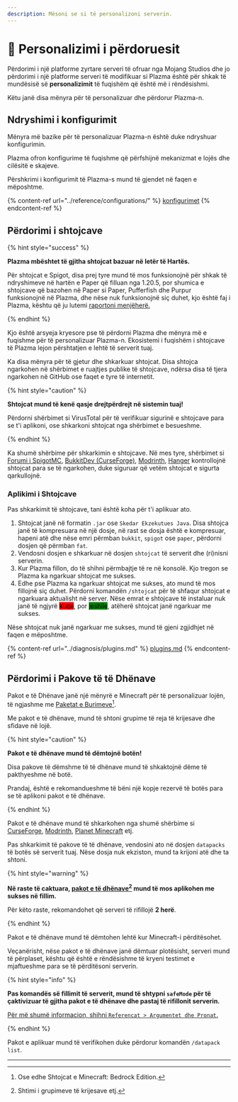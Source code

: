 ```yaml
---
description: Mësoni se si të personalizoni serverin.
---
```


# 🎨 Personalizimi i përdoruesit

Përdorimi i një platforme zyrtare serveri të ofruar nga Mojang Studios dhe jo përdorimi i një platforme serveri të modifikuar si Plazma është për shkak të mundësisë së **personalizimit** të fuqishëm që është më i rëndësishmi.

Këtu janë disa mënyra për të personalizuar dhe përdorur Plazma-n.

## Ndryshimi i konfigurimit <a href="#id-1" id="id-1"></a>

Mënyra më bazike për të personalizuar Plazma-n është duke ndryshuar konfigurimin.

Plazma ofron konfigurime të fuqishme që përfshijnë mekanizmat e lojës dhe cilësitë e skajeve.

Përshkrimi i konfigurimit të Plazma-s mund të gjendet në faqen e mëposhtme.

{% content-ref url="../reference/configurations/" %}
[konfigurimet](../reference/configurations/)
{% endcontent-ref %}

## Përdorimi i shtojcave <a href="#id-2" id="id-2"></a>

{% hint style="success" %}

**Plazma mbështet të gjitha shtojcat bazuar në letër të Hartës.**

Për shtojcat e Spigot, disa prej tyre mund të mos funksionojnë për shkak të ndryshimeve në hartën e Paper që filluan nga 1.20.5, por
shumica e shtojcave që bazohen në Paper si Paper, Pufferfish dhe Purpur funksionojnë në Plazma,
dhe nëse nuk funksionojnë siç duhet, kjo është faj i Plazma, kështu që ju lutemi [raportoni menjëherë.](../diagnosis/plugins.md)

{% endhint %}

Kjo është arsyeja kryesore pse të përdorni Plazma dhe mënyra më e fuqishme për të personalizuar Plazma-n.
Ekosistemi i fuqishëm i shtojcave të Plazma lejon përshtatjen e lehtë të serverit tuaj.

Ka disa mënyra për të gjetur dhe shkarkuar shtojcat. Disa shtojca
ngarkohen në shërbimet e ruajtjes publike të shtojcave, ndërsa disa të tjera ngarkohen në GitHub ose
faqet e tyre të internetit.

{% hint style="caution" %}

**Shtojcat mund të kenë qasje drejtpërdrejt në sistemin tuaj!**

Përdorni shërbimet si VirusTotal për të verifikuar sigurinë e shtojcave para se t'i aplikoni,
ose shkarkoni shtojcat nga shërbimet e besueshme.

{% endhint %}

Ka shumë shërbime për shkarkimin e shtojcave. Në mes tyre, shërbimet si [Forumi i SpigotMC](https://www.spigotmc.org/resources/), [BukkitDev (CurseForge)](https://dev.bukkit.org/bukkit-plugins), [Modrinth](https://modrinth.com/plugins), [Hanger](https://hangar.papermc.io/) kontrollojnë shtojcat para se të ngarkohen, duke siguruar që vetëm shtojcat e sigurta qarkullojnë.

### Aplikimi i Shtojcave <a href="#id-2.1" id="id-2.1"></a>

Pas shkarkimit të shtojcave, tani është koha për t'i aplikuar ato.

1. Shtojcat janë në formatin `.jar` ose `Skedar Ekzekutues Java`.
   Disa shtojca janë të kompresuara në një dosje, në rast se
   dosja është e kompresuar, hapeni atë dhe nëse emri përmban `bukkit`, `spigot` ose `paper`,
   përdorni dosjen që përmban `fat`.
2. Vendosni dosjen e shkarkuar në dosjen `shtojcat` të serverit dhe (ri)nisni serverin.
3. Kur Plazma fillon, do të shihni përmbajtje të re në konsolë.
   Kjo tregon se Plazma ka ngarkuar shtojcat me sukses.
4. Edhe pse Plazma ka ngarkuar shtojcat me sukses, ato mund të mos fillojnë siç duhet.
   Përdorni komandën `/shtojcat` për të shfaqur shtojcat e ngarkuara aktualisht në server.
   Nëse emrat e shtojcave të instaluar nuk janë të
   ngjyrë <mark style="background-color:red;">kuqe</mark>,
   por <mark style="background-color:green;">jeshile</mark>, atëherë shtojcat janë ngarkuar me sukses.

Nëse shtojcat nuk janë ngarkuar me sukses, mund të gjeni zgjidhjet në faqen e mëposhtme.

{% content-ref url="../diagnosis/plugins.md" %}
[plugins.md](../diagnosis/plugins.md)
{% endcontent-ref %}

## Përdorimi i Pakove të të Dhënave <a href="#id-3" id="id-3"></a>

Pakot e të Dhënave janë një mënyrë e Minecraft për të personalizuar lojën, të ngjashme me
[Paketat e Burimeve](#user-content-fn-1)[^1].

Me pakot e të dhënave, mund të shtoni grupime të reja të krijesave dhe sfidave në lojë.

{% hint style="caution" %}

**Pakot e të dhënave mund të dëmtojnë botën!**

Disa pakove të dëmshme të të dhënave mund të shkaktojnë dëme të pakthyeshme në botë.

Prandaj, është e rekomandueshme të bëni një kopje rezervë të botës para se të aplikoni pakot e të dhënave.

{% endhint %}

Pakot e të dhënave mund të shkarkohen nga shumë shërbime si [CurseForge](https://www.curseforge.com/minecraft/search?page=1\&pageSize=50\&sortBy=relevancy\&class=data-packs), [Modrinth](https://modrinth.com/datapacks), [Planet Minecraft](https://www.planetminecraft.com/data-packs/) etj.

Pas shkarkimit të pakove të të dhënave, vendosini ato në dosjen `datapacks` të botës së serverit tuaj.
Nëse dosja nuk ekziston, mund ta krijoni atë dhe ta shtoni.

{% hint style="warning" %}

**Në raste të caktuara, [pakot e të dhënave](#user-content-fn-2)[^2] mund të mos aplikohen me sukses në fillim.**

Për këto raste, rekomandohet që serveri të rifillojë **2 herë**.

{% endhint %}

Pakot e të dhënave mund të dëmtohen lehtë kur Minecraft-i përditësohet.

Veçanërisht, nëse pakot e të dhënave janë dëmtuar plotësisht, serveri mund të përplaset,
kështu që është e rëndësishme të kryeni testimet e mjaftueshme para se të përditësoni serverin.

{% hint style="info" %}

**Pas komandës së fillimit të serverit, mund të shtypni `safeMode` për të çaktivizuar të gjitha pakot e të dhënave dhe pastaj të rifillonit serverin.**

[Për më shumë informacion, shihni `Referencat > Argumentet dhe Pronat`.](../reference/arguments.md)

{% endhint %}

Pakot e aplikuar mund të verifikohen duke përdorur komandën `/datapack list`.

***

[^1]: Ose edhe Shtojcat e Minecraft: Bedrock Edition.

[^2]: Shtimi i grupimeve të krijesave etj.
